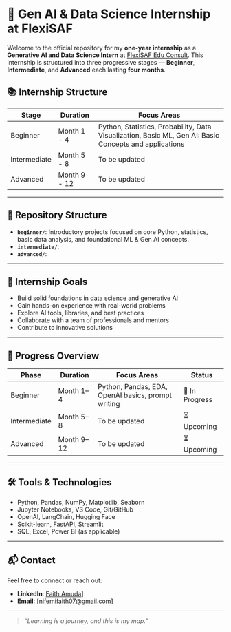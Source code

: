 # 🧠 Gen AI & Data Science Internship at FlexiSAF

Welcome to the official repository for my **one-year internship** as a **Generative AI and Data Science Intern** at [FlexiSAF Edu Consult](https://flexisaf.com/). This internship is structured into three progressive stages — **Beginner**, **Intermediate**, and **Advanced** each lasting **four months**.


## 📚 Internship Structure

| Stage         | Duration        | Focus Areas                                   |
|---------------|------------------|-----------------------------------------------|
| Beginner      | Month 1 - 4     | Python, Statistics, Probability, Data Visualization, Basic ML, Gen AI: Basic Concepts and applications|
| Intermediate  | Month 5 - 8     | To be updated        |
| Advanced      | Month 9 - 12    | To be updated |

---

## 📁 Repository Structure

- **`beginner/`**: Introductory projects focused on core Python, statistics, basic data analysis, and foundational ML & Gen AI concepts.
- **`intermediate/`**: 
- **`advanced/`**: 

---

## 🚀 Internship Goals

- Build solid foundations in data science and generative AI
- Gain hands-on experience with real-world problems
- Explore AI tools, libraries, and best practices
- Collaborate with a team of professionals and mentors
- Contribute to innovative solutions

---

## 📌 Progress Overview

| Phase         | Duration        | Focus Areas                                   | Status  |
|--------------|------------------|-----------------------------------------------|---------|
| Beginner     | Month 1–4        | Python, Pandas, EDA, OpenAI basics, prompt writing | 🔄 In Progress |
| Intermediate | Month 5–8        | To be updated  | ⏳ Upcoming |
| Advanced     | Month 9–12       | To be updated  | ⏳ Upcoming |

---

## 🛠️ Tools & Technologies

- Python, Pandas, NumPy, Matplotlib, Seaborn
- Jupyter Notebooks, VS Code, Git/GitHub
- OpenAI, LangChain, Hugging Face
- Scikit-learn, FastAPI, Streamlit
- SQL, Excel, Power BI (as applicable)

---

## 📬 Contact

Feel free to connect or reach out:

- **LinkedIn**: [Faith Amuda](https://www.linkedin.com/in/faith-amuda)]
- **Email**: [nifemifaith07@gmail.com]

---

> _“Learning is a journey, and this is my map.”_
